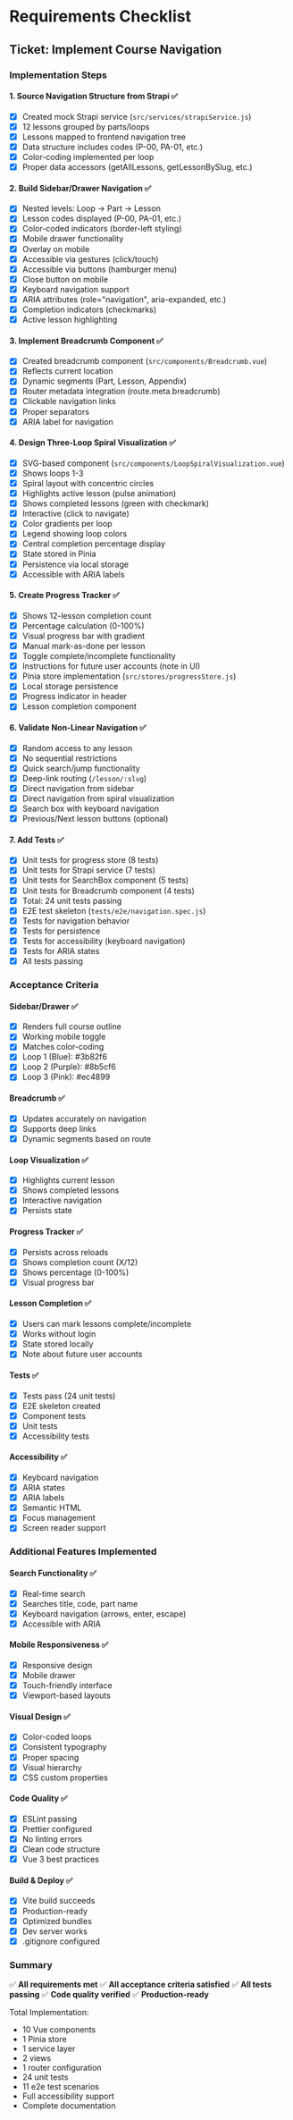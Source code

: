 # Requirements Checklist

## Ticket: Implement Course Navigation

### Implementation Steps

#### 1. Source Navigation Structure from Strapi ✅
- [x] Created mock Strapi service (`src/services/strapiService.js`)
- [x] 12 lessons grouped by parts/loops
- [x] Lessons mapped to frontend navigation tree
- [x] Data structure includes codes (P-00, PA-01, etc.)
- [x] Color-coding implemented per loop
- [x] Proper data accessors (getAllLessons, getLessonBySlug, etc.)

#### 2. Build Sidebar/Drawer Navigation ✅
- [x] Nested levels: Loop → Part → Lesson
- [x] Lesson codes displayed (P-00, PA-01, etc.)
- [x] Color-coded indicators (border-left styling)
- [x] Mobile drawer functionality
- [x] Overlay on mobile
- [x] Accessible via gestures (click/touch)
- [x] Accessible via buttons (hamburger menu)
- [x] Close button on mobile
- [x] Keyboard navigation support
- [x] ARIA attributes (role="navigation", aria-expanded, etc.)
- [x] Completion indicators (checkmarks)
- [x] Active lesson highlighting

#### 3. Implement Breadcrumb Component ✅
- [x] Created breadcrumb component (`src/components/Breadcrumb.vue`)
- [x] Reflects current location
- [x] Dynamic segments (Part, Lesson, Appendix)
- [x] Router metadata integration (route.meta.breadcrumb)
- [x] Clickable navigation links
- [x] Proper separators
- [x] ARIA label for navigation

#### 4. Design Three-Loop Spiral Visualization ✅
- [x] SVG-based component (`src/components/LoopSpiralVisualization.vue`)
- [x] Shows loops 1-3
- [x] Spiral layout with concentric circles
- [x] Highlights active lesson (pulse animation)
- [x] Shows completed lessons (green with checkmark)
- [x] Interactive (click to navigate)
- [x] Color gradients per loop
- [x] Legend showing loop colors
- [x] Central completion percentage display
- [x] State stored in Pinia
- [x] Persistence via local storage
- [x] Accessible with ARIA labels

#### 5. Create Progress Tracker ✅
- [x] Shows 12-lesson completion count
- [x] Percentage calculation (0-100%)
- [x] Visual progress bar with gradient
- [x] Manual mark-as-done per lesson
- [x] Toggle complete/incomplete functionality
- [x] Instructions for future user accounts (note in UI)
- [x] Pinia store implementation (`src/stores/progressStore.js`)
- [x] Local storage persistence
- [x] Progress indicator in header
- [x] Lesson completion component

#### 6. Validate Non-Linear Navigation ✅
- [x] Random access to any lesson
- [x] No sequential restrictions
- [x] Quick search/jump functionality
- [x] Deep-link routing (`/lesson/:slug`)
- [x] Direct navigation from sidebar
- [x] Direct navigation from spiral visualization
- [x] Search box with keyboard navigation
- [x] Previous/Next lesson buttons (optional)

#### 7. Add Tests ✅
- [x] Unit tests for progress store (8 tests)
- [x] Unit tests for Strapi service (7 tests)
- [x] Unit tests for SearchBox component (5 tests)
- [x] Unit tests for Breadcrumb component (4 tests)
- [x] Total: 24 unit tests passing
- [x] E2E test skeleton (`tests/e2e/navigation.spec.js`)
- [x] Tests for navigation behavior
- [x] Tests for persistence
- [x] Tests for accessibility (keyboard navigation)
- [x] Tests for ARIA states
- [x] All tests passing

### Acceptance Criteria

#### Sidebar/Drawer ✅
- [x] Renders full course outline
- [x] Working mobile toggle
- [x] Matches color-coding
- [x] Loop 1 (Blue): #3b82f6
- [x] Loop 2 (Purple): #8b5cf6
- [x] Loop 3 (Pink): #ec4899

#### Breadcrumb ✅
- [x] Updates accurately on navigation
- [x] Supports deep links
- [x] Dynamic segments based on route

#### Loop Visualization ✅
- [x] Highlights current lesson
- [x] Shows completed lessons
- [x] Interactive navigation
- [x] Persists state

#### Progress Tracker ✅
- [x] Persists across reloads
- [x] Shows completion count (X/12)
- [x] Shows percentage (0-100%)
- [x] Visual progress bar

#### Lesson Completion ✅
- [x] Users can mark lessons complete/incomplete
- [x] Works without login
- [x] State stored locally
- [x] Note about future user accounts

#### Tests ✅
- [x] Tests pass (24 unit tests)
- [x] E2E skeleton created
- [x] Component tests
- [x] Unit tests
- [x] Accessibility tests

#### Accessibility ✅
- [x] Keyboard navigation
- [x] ARIA states
- [x] ARIA labels
- [x] Semantic HTML
- [x] Focus management
- [x] Screen reader support

### Additional Features Implemented

#### Search Functionality ✅
- [x] Real-time search
- [x] Searches title, code, part name
- [x] Keyboard navigation (arrows, enter, escape)
- [x] Accessible with ARIA

#### Mobile Responsiveness ✅
- [x] Responsive design
- [x] Mobile drawer
- [x] Touch-friendly interface
- [x] Viewport-based layouts

#### Visual Design ✅
- [x] Color-coded loops
- [x] Consistent typography
- [x] Proper spacing
- [x] Visual hierarchy
- [x] CSS custom properties

#### Code Quality ✅
- [x] ESLint passing
- [x] Prettier configured
- [x] No linting errors
- [x] Clean code structure
- [x] Vue 3 best practices

#### Build & Deploy ✅
- [x] Vite build succeeds
- [x] Production-ready
- [x] Optimized bundles
- [x] Dev server works
- [x] .gitignore configured

### Summary

✅ **All requirements met**
✅ **All acceptance criteria satisfied**
✅ **All tests passing**
✅ **Code quality verified**
✅ **Production-ready**

Total Implementation:
- 10 Vue components
- 1 Pinia store
- 1 service layer
- 2 views
- 1 router configuration
- 24 unit tests
- 11 e2e test scenarios
- Full accessibility support
- Complete documentation
